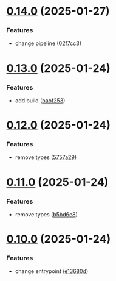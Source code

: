 # [0.14.0](https://github.com/barbaraschiavinato/accelerator-component-library/compare/v0.13.0...v0.14.0) (2025-01-27)


### Features

* change pipeline ([02f7cc3](https://github.com/barbaraschiavinato/accelerator-component-library/commit/02f7cc3321b2e693ebe4f30d5837374adc0f21e0))



# [0.13.0](https://github.com/barbaraschiavinato/accelerator-component-library/compare/v0.12.0...v0.13.0) (2025-01-24)


### Features

* add build ([babf253](https://github.com/barbaraschiavinato/accelerator-component-library/commit/babf253961ae3a4ff7919be11bf548404ceeb16e))



# [0.12.0](https://github.com/barbaraschiavinato/accelerator-component-library/compare/v0.11.0...v0.12.0) (2025-01-24)


### Features

* remove types ([5757a29](https://github.com/barbaraschiavinato/accelerator-component-library/commit/5757a29e9a6a0d1b9c776127a29bbef88a6972db))



# [0.11.0](https://github.com/barbaraschiavinato/accelerator-component-library/compare/v0.10.0...v0.11.0) (2025-01-24)


### Features

* remove types ([b5bd6e8](https://github.com/barbaraschiavinato/accelerator-component-library/commit/b5bd6e8d407bae5975d7e7e3bd98bd4e410b9628))



# [0.10.0](https://github.com/barbaraschiavinato/accelerator-component-library/compare/v0.9.0...v0.10.0) (2025-01-24)


### Features

* change entrypoint ([e13680d](https://github.com/barbaraschiavinato/accelerator-component-library/commit/e13680d8e4157137b77a1a0067bfd9765338f8ca))



